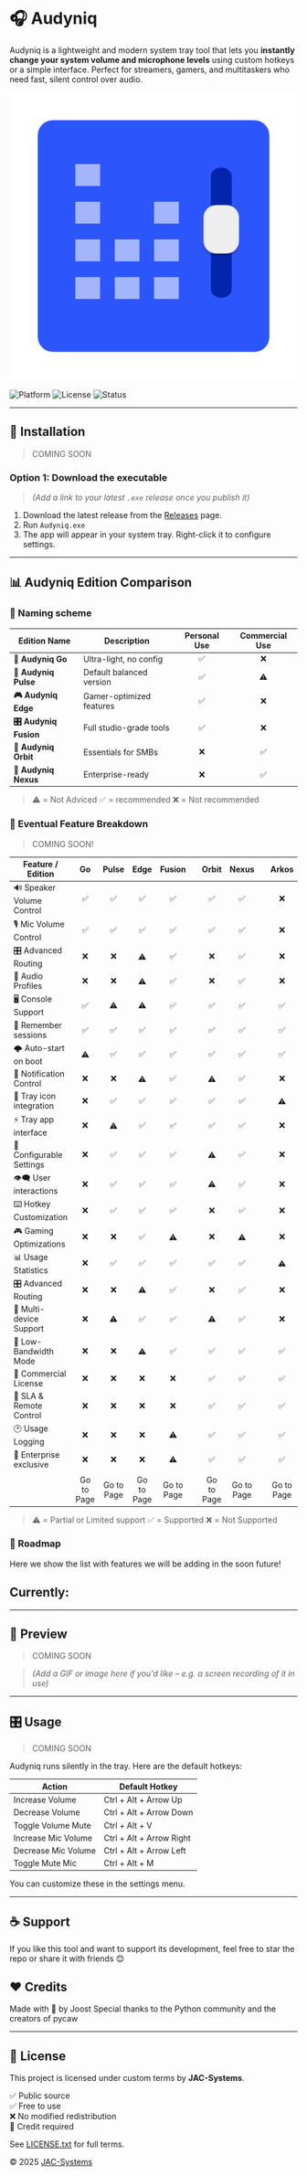 # 🎧 Audyniq

Audyniq is a lightweight and modern system tray tool that lets you **instantly change your system volume and microphone levels** using custom hotkeys or a simple interface. Perfect for streamers, gamers, and multitaskers who need fast, silent control over audio.

![audyniq-preview](./preview.png) <!-- optional screenshot or GIF -->

![Platform](https://img.shields.io/badge/platform-Windows-blue)
![License](https://img.shields.io/github/license/Joost-JAC-Systems/audyniq)
![Status](https://img.shields.io/badge/status-active-brightgreen)


---


## 🔧 Installation

> COMING SOON

### Option 1: Download the executable

> *(Add a link to your latest `.exe` release once you publish it)*

1. Download the latest release from the [Releases](https://github.com/yourusername/audyniq/releases) page.
2. Run `Audyniq.exe`
3. The app will appear in your system tray. Right-click it to configure settings.

---


## 📊 Audyniq Edition Comparison

### 📝 Naming scheme
| Edition Name             | Description              | Personal Use | Commercial Use |
|--------------------------|--------------------------|:------------:|:--------------:|
| **🔹 Audyniq Go**        | Ultra-light, no config   | ✅          | ❌            |
| **🔷 Audyniq Pulse**     | Default balanced version | ✅          | ⚠️            |
| **🎮 Audyniq Edge**      | Gamer-optimized features | ✅          | ❌            |
| **🎛️ Audyniq Fusion**    | Full studio-grade tools  | ✅          | ❌            |
| **🧩 Audyniq Orbit**     | Essentials for SMBs      | ❌          | ✅            |
| **🏢 Audyniq Nexus**     | Enterprise-ready         | ❌          | ✅            |

> ⚠️ = Not Adviced
> ✅ = recommended
> ❌ = Not recommended


### 🚀 Eventual Feature Breakdown

> COMING SOON!

| Feature / Edition         | Go  | Pulse  | Edge  | Fusion || Orbit | Nexus || Arkos |
|---------------------------|:------:|:------:|:------:|:------:|:-:|:------:|:------:|:-:|:------:|
| 🔊 Speaker Volume Control | ✅  | ✅    | ✅   | ✅     || ✅   | ✅    || ❌   |
| 🎙️ Mic Volume Control     | ✅  | ✅    | ✅   | ✅     || ✅   | ✅    || ❌   |
| 🎛️ Advanced Routing       | ❌  | ❌    | ⚠️   | ✅     || ❌   | ✅    || ❌   |
| 🔄 Audio Profiles         | ❌  | ❌    | ⚠️   | ✅     || ❌   | ✅    || ❌   |
| 🖥️ Console Support        | ✅  | ⚠️    | ⚠️   | ✅     || ✅   | ✅    || ✅   |
| 💾 Remember sessions      | ✅  | ✅    | ✅   | ✅     || ✅   | ✅    || ✅   |
| 🌩️ Auto-start on boot     | ⚠️  | ✅    | ✅   | ✅     || ✅   | ✅    || ✅   |
| 🔕 Notification Control   | ❌  | ❌    | ⚠️   | ✅     || ⚠️   | ✅    || ❌   |
| 🧊 Tray icon integration  | ❌  | ✅    | ✅   | ✅     || ✅   | ✅    || ⚠️   |
| ⚡ Tray app interface     | ❌  | ⚠️    | ✅   | ✅     || ✅   | ✅    || ❌   |
| 🔧 Configurable Settings  | ❌  | ✅    | ✅   | ✅     || ⚠️   | ✅    || ❌   |
| 👁️‍🗨️ User interactions      | ❌  | ✅    | ✅   | ✅     || ⚠️   | ✅    || ❌   |
| ⌨️ Hotkey Customization   | ❌  | ✅    | ✅   | ✅     || ❌   | ✅    || ❌   |
| 🎮 Gaming Optimizations   | ❌  | ❌    | ✅   | ⚠️     || ❌   | ⚠️    || ❌   |
| 📊 Usage Statistics       | ❌  | ✅    | ✅   | ✅     || ✅   | ✅    || ⚠️   |
| 🎛️ Advanced Routing       | ❌  | ❌    | ⚠️   | ✅     || ❌   | ✅    || ❌   |
| 🧩 Multi-device Support   | ❌  | ⚠️    | ✅   | ✅     || ⚠️   | ✅    || ❌   |
| 📶 Low-Bandwidth Mode     | ❌  | ❌    | ⚠️   | ✅     || ✅   | ✅    || ✅   |
| 🏢 Commercial License     | ❌  | ❌    | ❌   | ❌     || ✅   | ✅    || ✅   |
| 🧪 SLA & Remote Control   | ❌  | ❌    | ❌   | ❌     || ✅   | ✅    || ✅   |
| 🕑 Usage Logging          | ❌  | ❌    | ❌   | ⚠️     || ✅   | ✅    || ✅   |
| 🌟 Enterprise exclusive   | ❌  | ❌    | ❌   | ⚠️     || ✅   | ✅    || ✅   | 
|||||||||||
||Go to Page|Go to Page|Go to Page|Go to Page||Go to Page|Go to Page||Go to Page|

> ⚠️ = Partial or Limited support
> ✅ = Supported
> ❌ = Not Supported


### 🧠 Roadmap

Here we show the list with features we will be adding in the soon future!

**Currently:**
- 

---


## 📸 Preview

> COMING SOON

> *(Add a GIF or image here if you'd like – e.g. a screen recording of it in use)*


---


##  🎛️ Usage

> COMING SOON

Audyniq runs silently in the tray. Here are the default hotkeys:

| Action              | Default Hotkey           |
|---------------------|--------------------------|
| Increase Volume	    | Ctrl + Alt + Arrow Up    |
| Decrease Volume	    | Ctrl + Alt + Arrow Down  |
| Toggle Volume Mute  | Ctrl + Alt + V
| Increase Mic Volume | Ctrl + Alt + Arrow Right |
| Decrease Mic Volume | Ctrl + Alt + Arrow Left  |
| Toggle Mute Mic     | Ctrl + Alt + M           |

You can customize these in the settings menu.


---


## ☕ Support

If you like this tool and want to support its development, feel free to star the repo or share it with friends 😊


## ❤️ Credits

Made with 💙 by Joost
Special thanks to the Python community and the creators of pycaw


---


## 📄 License

This project is licensed under custom terms by **JAC-Systems**.

✅ Public source  
✅ Free to use  
❌ No modified redistribution  
📝 Credit required

See [LICENSE.txt](./LICENSE.txt) for full terms.

© 2025 [JAC-Systems](https://jac-sys.net)

